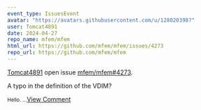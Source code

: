 ```yaml
---
event_type: IssuesEvent
avatar: "https://avatars.githubusercontent.com/u/128020398?"
user: Tomcat4891
date: 2024-04-27
repo_name: mfem/mfem
html_url: https://github.com/mfem/mfem/issues/4273
repo_url: https://github.com/mfem/mfem
---
```


<a href='https://github.com/Tomcat4891' target='_blank'>Tomcat4891</a> open issue <a href='https://github.com/mfem/mfem/issues/4273' target='_blank'>mfem/mfem#4273</a>.

<p>A typo in the definition of the VDIM?</p><small>Hello....</small><a href='https://github.com/mfem/mfem/issues/4273' target='_blank'>View Comment</a>